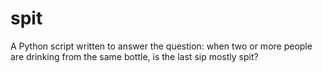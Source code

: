 # spit
A Python script written to answer the question: when two or more people are drinking from the same bottle, is the last sip mostly spit?
